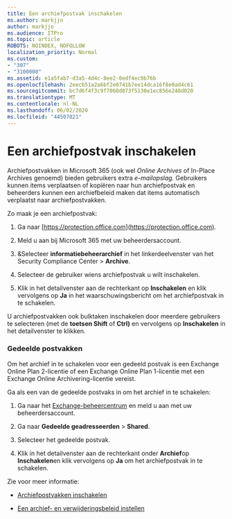 ```yaml
---
title: Een archiefpostvak inschakelen
ms.author: markjjo
author: markjjo
ms.audience: ITPro
ms.topic: article
ROBOTS: NOINDEX, NOFOLLOW
localization_priority: Normal
ms.custom:
- "307"
- "3100008"
ms.assetid: e1a5fab7-d3a5-4d4c-8ee2-0edf4ec9b76b
ms.openlocfilehash: 2eecb51a2a6bf2e0741b7ee14dca16f8e0ad4c61
ms.sourcegitcommit: bc7d6f4f3c9f7060d073f5130e1ec856e248d020
ms.translationtype: MT
ms.contentlocale: nl-NL
ms.lasthandoff: 06/02/2020
ms.locfileid: "44507021"
---
```

# <a name="enable-an-archive-mailbox"></a>Een archiefpostvak inschakelen

Archiefpostvakken in Microsoft 365 (ook wel *Online Archives* of In-Place Archives genoemd) bieden gebruikers extra *e-mailopslag.* Gebruikers kunnen items verplaatsen of kopiëren naar hun archiefpostvak en beheerders kunnen een archiefbeleid maken dat items automatisch verplaatst naar archiefpostvakken.
  
Zo maak je een archiefpostvak:
  
1. Ga naar [https://protection.office.com](https://protection.office.com).

2. Meld u aan bij Microsoft 365 met uw beheerdersaccount.

3. &amp;Selecteer **informatiebeheerarchief** in het linkerdeelvenster van het Security Compliance Center \> **Archive**.

4. Selecteer de gebruiker wiens archiefpostvak u wilt inschakelen.

5. Klik in het detailvenster aan de rechterkant op **Inschakelen** en klik vervolgens op **Ja** in het waarschuwingsbericht om het archiefpostvak in te schakelen.

U archiefpostvakken ook bulktaken inschakelen door meerdere gebruikers te selecteren (met de **toetsen Shift** of **Ctrl)** en vervolgens op **Inschakelen** in het detailvenster te klikken.
  
### <a name="shared-mailboxes"></a>Gedeelde postvakken

Om het archief in te schakelen voor een gedeeld postvak is een Exchange Online Plan 2-licentie of een Exchange Online Plan 1-licentie met een Exchange Online Archivering-licentie vereist.  

Ga als een van de gedeelde postvaks in om het archief in te schakelen:

1. Ga naar het [Exchange-beheercentrum](https://outlook.office365.com/ecp) en meld u aan met uw beheerdersaccount.

2. Ga naar **Gedeelde geadresseerden**  >  **Shared**.

3. Selecteer het gedeelde postvak.

4. Klik in het detailvenster aan de rechterkant onder **Archief**op **Inschakelen**en klik vervolgens op **Ja** om het archiefpostvak in te schakelen.

Zie voor meer informatie:
  
- [Archiefpostvakken inschakelen](https://docs.microsoft.com/microsoft-365/compliance/enable-archive-mailboxes)

- [Een archief- en verwijderingsbeleid instellen](https://docs.microsoft.com//office365/securitycompliance/set-up-an-archive-and-deletion-policy-for-mailboxes)
